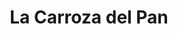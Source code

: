 ---
title: "La Carroza del Pan"
url: /san-antonio-de-los-altos/la-carroza-del-pan/
shop: Bäckerei
---